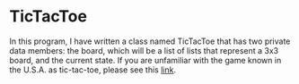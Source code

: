 # TicTacToe

In this program, I have written a class named TicTacToe that has two private data members: the board, which will be a list of lists that represent a 3x3 board, and the current state.
If you are unfamiliar with the game known in the U.S.A. as tic-tac-toe, please see this [link](https://en.wikipedia.org/wiki/Tic-tac-toe).
